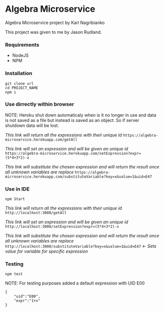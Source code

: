 # Algebra Microservice

Algebra Microservice project by Karl Nagribianko

This project was given to me by Jason Rudland.
 

### Requirements
* NodeJS
* NPM

### Installation
```
git clone url
cd PROJECT_NAME
npm i
```
### Use dirrectly within browser
NOTE: Heroku shut down automaticaly when is it no longer in use and data is not saved as a file but instead is saved as an object. So if server shutdown data will be lost.


*This link will return all the expressions with their unique id*
`https://algebra-microservice.herokuapp.com/getAll`

*This link will set an expression and will be given an unique id*
`https://algebra-microservice.herokuapp.com/setExpression?expr=(5*4+3*2)-x`

*This link will substitute the chosen expression and will return the result once all unknown variables are replace*
`https://algebra-microservice.herokuapp.com/substituteVariable?key=x&value=1&uid=E47`

### Use in IDE

`npm Start`

*This link will return all the expressions with their unique id*
`http://localhost:3000/getAll`

*This link will set an expression and will be given an unique id*
`http://localhost:3000/setExpression?expr=(5*4+3*2)-x`

*This link will substitute the chosen expression and will return the result once all unknown variables are replace*
`http://localhost:3000/substituteVariable?key=x&value=1&uid=E47` <- *Sets value for variable for specific expression*

### Testing
`npm test`

NOTE: For testing purposes added a default expression with UID E00
```
{
    "uid":"E00",
    "expr":"1+x"
}
```